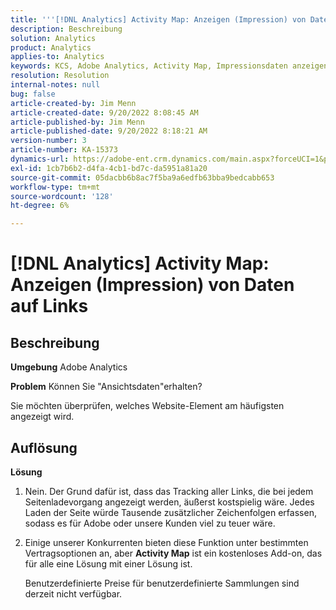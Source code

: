 ```yaml
---
title: '''[!DNL Analytics] Activity Map: Anzeigen (Impression) von Daten auf Links"'
description: Beschreibung
solution: Analytics
product: Analytics
applies-to: Analytics
keywords: KCS, Adobe Analytics, Activity Map, Impressionsdaten anzeigen, Links, Ansichten
resolution: Resolution
internal-notes: null
bug: false
article-created-by: Jim Menn
article-created-date: 9/20/2022 8:08:45 AM
article-published-by: Jim Menn
article-published-date: 9/20/2022 8:18:21 AM
version-number: 3
article-number: KA-15373
dynamics-url: https://adobe-ent.crm.dynamics.com/main.aspx?forceUCI=1&pagetype=entityrecord&etn=knowledgearticle&id=80e75a6f-bb38-ed11-9db1-0022480866ad
exl-id: 1cb7b6b2-d4fa-4cb1-bd7c-da5951a81a20
source-git-commit: 05dacbb6b8ac7f5ba9a6edfb63bba9bedcabb653
workflow-type: tm+mt
source-wordcount: '128'
ht-degree: 6%

---
```


# [!DNL Analytics] Activity Map: Anzeigen (Impression) von Daten auf Links

## Beschreibung


<b>Umgebung</b>
Adobe Analytics

<b>Problem</b>
Können Sie &quot;Ansichtsdaten&quot;erhalten?

Sie möchten überprüfen, welches Website-Element am häufigsten angezeigt wird.


## Auflösung


<b>Lösung</b>

1. Nein. Der Grund dafür ist, dass das Tracking aller Links, die bei jedem Seitenladevorgang angezeigt werden, äußerst kostspielig wäre. Jedes Laden der Seite würde Tausende zusätzlicher Zeichenfolgen erfassen, sodass es für Adobe oder unsere Kunden viel zu teuer wäre.
2. Einige unserer Konkurrenten bieten diese Funktion unter bestimmten Vertragsoptionen an, aber <b>Activity Map</b> ist ein kostenloses Add-on, das für alle eine Lösung mit einer Lösung ist.

   Benutzerdefinierte Preise für benutzerdefinierte Sammlungen sind derzeit nicht verfügbar.
